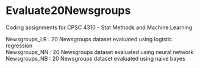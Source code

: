 # Evaluate20Newsgroups
Coding assignments for CPSC 4310 - Stat Methods and Machine Learning

Newsgroups_LR : 20 Newsgroups dataset evaluated using logistic regression  
Newsgroups_NN : 20 Newsgroups dataset evaluated using neural network  
Newsgroups_NB : 20 Newsgroups dataset evaluated using naive bayes  

